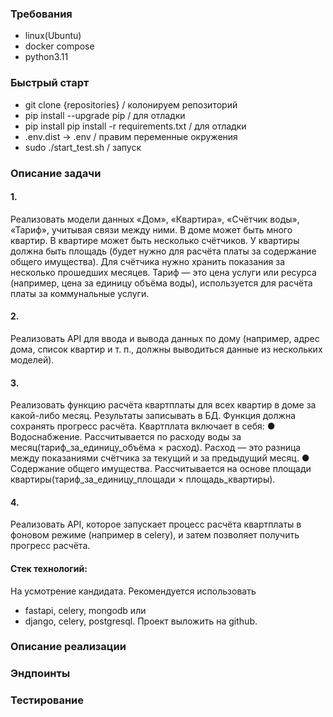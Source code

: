 ### Требования
- linux(Ubuntu)
- docker compose
- python3.11
### Быстрый старт
- git clone {repositories} / колонируем репозиторий
- pip install --upgrade pip / для отладки
- pip install pip install -r requirements.txt / для отладки
- .env.dist -> .env / правим переменные окружения
- sudo ./start_test.sh / запуск
### Описание задачи

#### 1.
Реализовать модели данных «Дом», «Квартира», «Счётчик воды», «Тариф», учитывая связи между ними.
В доме может быть много квартир.
В квартире может быть несколько счётчиков.
У квартиры должна быть площадь (будет нужно для расчёта платы за содержание общего имущества).
Для счётчика нужно хранить показания за несколько прошедших месяцев.
Тариф — это цена услуги или ресурса (например, цена за единицу объёма воды),
используется для расчёта платы за коммунальные услуги.

#### 2.
Реализовать API для ввода и вывода данных по дому 
(например, адрес дома, список квартир и т. п., должны выводиться данные из нескольких моделей).

#### 3.
Реализовать функцию расчёта квартплаты для всех квартир в доме за какой-либо месяц.
Результаты записывать в БД.
Функция должна сохранять прогресс расчёта.
Квартплата включает в себя:
● Водоснабжение.
 Рассчитывается по расходу воды за месяц(тариф_за_единицу_объёма × расход).
 Расход — это разница между показаниями счётчика за текущий и за предыдущий месяц.
● Содержание общего имущества. 
 Рассчитывается на основе площади квартиры(тариф_за_единицу_площади × площадь_квартиры).

#### 4.
Реализовать API, которое запускает процесс расчёта квартплаты в фоновом режиме (например в celery),
и затем позволяет получить прогресс расчёта.

#### Стек технологий:
На усмотрение кандидата.
Рекомендуется использовать 
- fastapi, celery, mongodb
или
- django, celery, postgresql.
Проект выложить на github.

### Описание реализации

### Эндпоинты

### Тестирование
